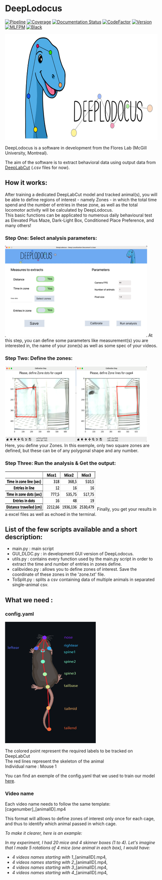 # DeepLodocus 
[![Pipeline](https://gitlab.mpcdf.mpg.de/lucasmir/deepof/badges/master/pipeline.svg)](https://gitlab.mpcdf.mpg.de/lucasmir/deepof/-/pipelines)
[![Coverage](https://gitlab.mpcdf.mpg.de/lucasmir/deepof/badges/master/coverage.svg)](https://coverage.readthedocs.io/en/coverage-5.3/)
[![Documentation Status](https://readthedocs.org/projects/deepof/badge/?version=latest)](https://deepof.readthedocs.io/en/latest)
[![CodeFactor](https://www.codefactor.io/repository/github/lucasmiranda42/deepof/badge)](https://www.codefactor.io/repository/github/lucasmiranda42/deepof)
[![Version](https://img.shields.io/badge/release-v0.1.6-informational)](https://pypi.org/project/deepof/)
[![MLFPM](https://img.shields.io/badge/funding-MLFPM-informational)](https://mlfpm.eu/)
[![Black](https://img.shields.io/badge/code%20style-black-black)](https://github.com/psf/black)

<img width="700" height="350" src="https://github.com/madmaxpython/DeepLodocus/blob/Master/Logo/dldc-WHITE-repository-open-graph-template.png">
 
DeepLodocus is a software in development from the Flores Lab (McGill University, Montreal).

The aim of the software is to extract behavioral data using output data from [DeepLabCut](http://www.mousemotorlab.org/deeplabcut) (.csv files for now).

## How it works:
After training a dedicated DeepLabCut model and tracked animal(s), you will be able to define regions of interest - namely Zones - in which the total time spend and the number of entries in these zone, as well as the total locomotor activity will be calculated by DeepLodocus.<br/>
This basic functions can be applicated to numerous daily behavioural test as Elevated Plus Maze, Dark-Light Box, Conditioned Place Preference, and many others!

### Step One: Select analysis parameters:
<img width="470" height="300" src="https://github.com/madmaxpython/DeepLodocus/blob/Master/Docs/Images/GUI_screenshot.png">
At this step, you can define some parameters like measurement(s) you are interested in, the name of your zone(s) as well as some spec of your videos.

### Step Two: Define the zones:
<img width="470" height="250" src="https://github.com/madmaxpython/DeepLodocus/blob/Master/Docs/Images/AreaSelection_screenshot.png">
Here, you define your Zones. In this exemple, only two square zones are defined, but these can be of any polygonal shape and any number.

### Step Three: Run the analysis & Get the output:
<img width="300" height="130" src="https://github.com/madmaxpython/DeepLodocus/blob/Master/Docs/Images/Output_screenshot.png">
Finally, you get your results in a excel files as well as echoed in the terminal.

## List of the few scripts available and a short description:
- main.py : main script 
- GUI_DLDC.py : in development GUI version of DeepLodocus.
- utils.py : contains every function used by the main.py script in order to extract the time and number of entries in zones define.
- calibvideo.py : allows you to define zones of interest. Save the coordinate of these zones in the 'zone.txt' file.
- ToSplit.py : splits a csv containing data of multiple animals in separated single-animal csv.


## What we need : 
### config.yaml

<img width="300" height="400" src="https://github.com/madmaxpython/DeepLodocus/blob/Master/Docs/Images/LabelRequirements.png">

The colored point represent the required labels to be tracked on DeepLabCut<br/>
The red lines represent the skeleton of the animal<br/>
Individual name : Mouse 1<br/>

You can find an exemple of the config.yaml that we used to train our model [here](https://github.com/madmaxpython/DeepLodocus/blob/Master/Docs/config.yaml).

### Video name
Each video name needs to follow the same template: [cagenumber]_[animalID].mp4

This format will alllows to define zones of interest only once for each cage, and thus to identify which animal passed in which cage.

_To make it clearer, here is an example:_

_In my experiment, I had 20 mice and 4 skinner boxes (1 to 4). Let's imagine that I made 5 rotations of 4 mice (one animal in each box), I would have:_
- _4 videos names starting with 1__[animalID].mp4,
- _4 videos names starting with 2__[animalID].mp4,
- _4 videos names starting with 3__[animalID].mp4,
- _4 videos names starting with 4__[animalID].mp4,


